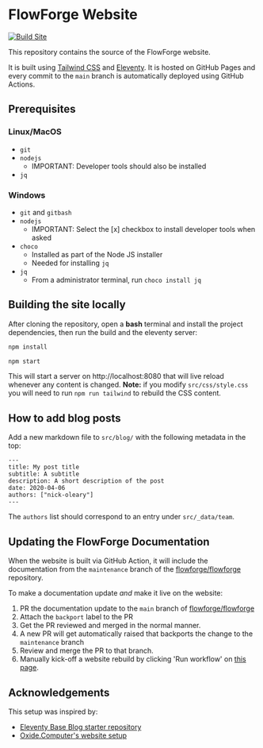 # FlowForge Website

[![Build Site](https://github.com/flowforge/website/actions/workflows/build.yml/badge.svg?branch=main)](https://github.com/flowforge/website/actions/workflows/build.yml)

This repository contains the source of the FlowForge website.

It is built using [Tailwind CSS](https://tailwindcss.com/) and [Eleventy](https://www.11ty.dev/).
It is hosted on GitHub Pages and every commit to the `main` branch is automatically
deployed using GitHub Actions.

## Prerequisites 

### Linux/MacOS
* `git`
* `nodejs`
   * IMPORTANT: Developer tools should also be installed
* `jq`

### Windows
* `git` and `gitbash`
* `nodejs`
   * IMPORTANT: Select the [x] checkbox to install developer tools when asked
* `choco` 
   * Installed as part of the Node JS installer
   * Needed for installing `jq`
* `jq`
   * From a administrator terminal, run `choco install jq`

## Building the site locally

After cloning the repository, open a **bash** terminal and install the 
project dependencies, then run the build and the eleventy server:

```bash
npm install

npm start
```

This will start a server on http://localhost:8080 that will live reload whenever
any content is changed. **Note:** if you modify `src/css/style.css` you will need
to run `npm run tailwind` to rebuild the CSS content.

## How to add blog posts

Add a new markdown file to `src/blog/` with the following metadata in the top:

```
---
title: My post title
subtitle: A subtitle
description: A short description of the post
date: 2020-04-06
authors: ["nick-oleary"]
---
```

The `authors` list should correspond to an entry under `src/_data/team`.

## Updating the FlowForge Documentation

When the website is built via GitHub Action, it will include the documentation
from the `maintenance` branch of the [flowforge/flowforge](https://github.com/flowforge/flowforge)
repository.

To make a documentation update *and* make it live on the website:

1. PR the documentation update to the `main` branch of [flowforge/flowforge](https://github.com/flowforge/flowforge)
2. Attach the `backport` label to the PR
3. Get the PR reviewed and merged in the normal manner.
4. A new PR will get automatically raised that backports the change to the `maintenance` branch
5. Review and merge the PR to that branch.
6. Manually kick-off a website rebuild by clicking 'Run workflow' on [this page](https://github.com/flowforge/website/actions/workflows/build.yml).

## Acknowledgements

This setup was inspired by:

 - [Eleventy Base Blog starter repository](https://github.com/11ty/eleventy-base-blog)
 - [Oxide.Computer's website setup](https://github.com/oxidecomputer/website)

